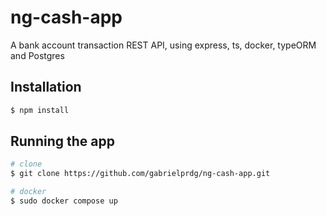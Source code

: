 # ng-cash-app
A bank account transaction REST API, using express, ts, docker, typeORM and Postgres

## Installation

```bash
$ npm install
```

## Running the app

```bash
# clone 
$ git clone https://github.com/gabrielprdg/ng-cash-app.git

# docker 
$ sudo docker compose up
```
